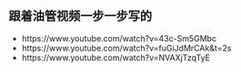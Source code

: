 <h2>跟着油管视频一步一步写的</h2>
<ul>
<li>https://www.youtube.com/watch?v=43c-Sm5GMbc</li>
<li>https://www.youtube.com/watch?v=fuGiJdMrCAk&t=2s</li>
<li>https://www.youtube.com/watch?v=NVAXjTzqTyE</li>
</ul>